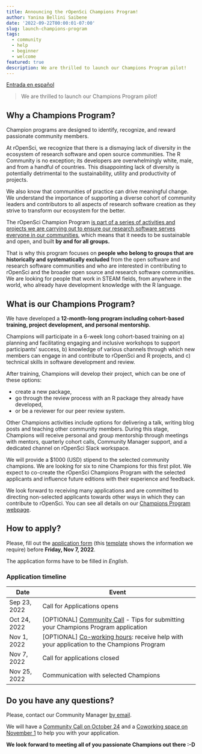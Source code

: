 ```yaml
---
title: Announcing the rOpenSci Champions Program! 
author: Yanina Bellini Saibene
date: '2022-09-22T00:00:01-07:00'
slug: launch-champions-program
tags:
  - community
  - help
  - beginner
  - welcome
featured: true 
description: We are thrilled to launch our Champions Program pilot!
---
```


[Entrada en español](/blog/2022/09/22/launch-champions-program-es/)


> We are thrilled to launch our Champions Program pilot!


## Why a Champions Program?

Champion programs are designed to identify, recognize, and reward passionate community members.

At rOpenSci, we recognize that there is a dismaying lack of diversity in the ecosystem of research software and open source communities. The R Community is no exception; its developers are overwhelmingly white, male, and from a handful of countries. This disappointing lack of diversity is potentially detrimental to the sustainability, utility and productivity of projects. 

We also know that communities of practice can drive meaningful change. We understand the importance of supporting a diverse cohort of community leaders and contributors to all aspects of research software creation as they strive to transform our ecosystem for the better.

The rOpenSci Champion Program [is part of a series of activities and projects we are carrying out to ensure our research software serves everyone in our communities](/blog/2021/12/20/inclusive-leadership-program/), which means that it needs to be sustainable and open, and built __by and for all groups.__

That is why this program focuses on __people who belong to groups that are historically and systematically excluded__ from the open software and research software communities and who are interested in contributing to rOpenSci and the broader open source and research software communities.
We are looking for people that work in STEAM fields, from anywhere in the world, who already have development knowledge with the R language. 


## What is our Champions Program?

We have developed a **12-month-long program including cohort-based training, project development, and personal mentorship**. 

Champions will participate in a 6-week long cohort-based training on a) planning and facilitating engaging and inclusive workshops to support participants’ success, b) knowledge of various channels through which new members can engage in and contribute to rOpenSci and R projects, and c) technical skills in software development and review. 

After training, Champions will develop their project, which can be one of these options: 

- create a new package, 
- go through the review process with an R package they already have developed, 
- or be a reviewer for our peer review system.  

Other Champions activities include options for delivering a talk, writing blog posts and teaching other community members. During this stage, Champions will receive personal and group mentorship through meetings with mentors, quarterly cohort calls, Community Manager support, and a dedicated channel on rOpenSci Slack workspace.

We will provide a $1000 (USD) stipend to the selected community champions.
We are looking for six to nine Champions for this first pilot. We expect to co-create the rOpenSci Champions Program with the selected applicants and influence future editions with their experience and feedback.

We look forward to receiving many applications and are committed to directing non-selected applicants towards other ways in which they can contribute to rOpenSci.
You can see all details on our [Champions Program webpage](/champions/).


## How to apply?

Please, fill out the [application form](https://airtable.com/shrAsYlSXU0coJ5Ld) (this [template](/champions/files/champions_template) shows the information we require) before __Friday, Nov 7, 2022__.

The application forms have to be filled in _English_.

### Application timeline

|Date|Event|
|----|-----|
|Sep 23, 2022|Call for Applications opens|
|Oct 24, 2022| [OPTIONAL] [Community Call](/commcalls/oct2022-champions/) -  Tips for submitting your Champions Program application |
|Nov 1, 2022| [OPTIONAL] [Co-working hours](/events/coworking-2022-11/): receive help with your application to the Champions Program |
|Nov 7, 2022|Call for applications closed|
|Nov 25, 2022|Communication with selected Champions |


## Do you have any questions?

Please, contact our Community Manager [by email](mailto:yabellini@ropensci.org). 

We will have a [Community Call on October 24](/commcalls/oct2022-champions/) and a [Coworking space on November 1](/events/coworking-2022-11/) to help you with your application.


**We look forward to meeting all of you passionate Champions out there :-D**
